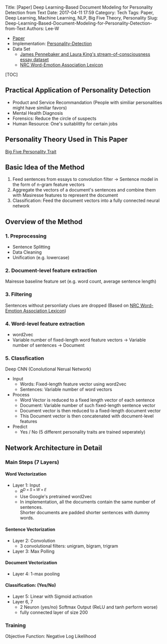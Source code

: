 Title: [Paper] Deep Learning-Based Document Modeling for Personality Detection from Text
Date: 2017-04-11 17:59
Category: Tech
Tags: Paper, Deep Learning, Machine Learning, NLP, Big Five Theory, Personality
Slug: Deep-Learning-Based-Document-Modeling-for-Personality-Detection-from-Text
Authors: Lee-W

* [Paper](https://sentic.net/deep-learning-based-personality-detection.pdf)
* Implementation: [Personality-Detection](https://github.com/SenticNet/Personality-Detection)
* Data Set
    * [James Pennebaker and Laura King's stream-of-consciousness essay dataset](http://mypersonality.org/wiki/doku.php?id=wcpr13)
    * [NRC Word-Emotion Association Lexicon](http://saifmohammad.com/WebPages/NRC-Emotion-Lexicon.htm)

<!--more-->

[TOC]

## Practical Application of Personality Detection

* Product and Service Recommandation (People with similiar personalities might have similiar favors)
* Mental Health Diagnosis
* Forensics: Reduce the circle of suspects
* Human Resource: One's suitablitlty for certain jobs

## Personality Theory Used in This Paper

[Big Five Personality Trait](https://en.wikipedia.org/wiki/Big_Five_personality_traits)

## Basic Idea of the Method

1. Feed sentences from essays to convolution filter → Sentence model in the form of n-gram feature vectors
2. Aggregate the vectors of a document's sentences and combine them with Masiresse features to represent the document
3. Classification: Feed the document vectors into a fully connected neural network

## Overview of the Method

### 1. Preprocessing

* Sentence Splitting
* Data Cleaning
* Unification (e.g. lowercase)

### 2. Document-level feature extraction

Mairesse baseline feature set (e.g. word count, average sentence length)

### 3. Filtering

Sentences without personliaty clues are dropped
(Based on [NRC Word-Emotion Association Lexicon](http://saifmohammad.com/WebPages/NRC-Emotion-Lexicon.htm))

### 4. Word-level feature extraction

* word2vec
* Variable number of fixed-length word feature vectors → Variable number of sentences → Document

### 5. Classfication

Deep CNN (Conolutional Nerual Network)

* Input
    * Words: Fixed-length feature vector using word2vec
    * Sentences: Variable number of word vectors
* Process
    * Word Vector is reduced to a fixed length vector of each sentence
    * Document: Variable number of such fixed-length sentence vector
    * Document vector is then reduced to a fixed-length document vector
    * This Document vector is then concatenated with document-level features
* Predict
    * Yes / No (5 different personality traits are trained seperately)

## Network Architecture in Detail

### Main Steps (7 Layers)

#### Word Vectorization

* Layer 1: Input
    * $R ^{D \times S\times W \times E}$
    * Use Google's pretrained word2vec
    * In implementation, all the documents contain the same number of sentences.  
      Shorter documents are padded shorter sentences with dummy words.

#### Sentence Vectorization

* Layer 2: Convolution
    * 3 convolutional filters: unigram, bigram, trigram
* Layer 3: Max Polling

#### Document Vectorization

* Layer 4: 1-max pooling

#### Classification: (Yes/No)

* Layer 5: Linear with Sigmoid activation
* Layer 6, 7
    * 2 Neuron (yes/no) Softmax Output (ReLU and tanh perform worse)
    * fully connected layer of size 200

### Training

Objective Function: Negative Log Likelihood
